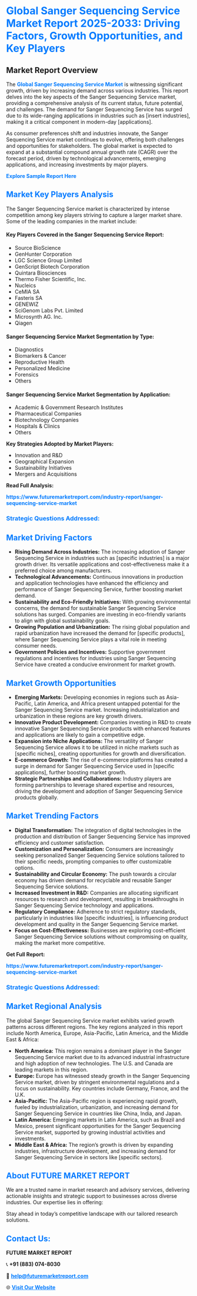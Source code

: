 <h1 style="color: #007BFF;">Global Sanger Sequencing Service Market Report 2025-2033: Driving Factors, Growth Opportunities, and Key Players</h1>

<section id="overview">
<h2>Market Report Overview</h2>
<p>The <a href="https://www.futuremarketreport.com/industry-report/sanger-sequencing-service-market" style="color: #007BFF; text-decoration: none;"><strong>Global Sanger Sequencing Service Market</strong></a> is witnessing significant growth, driven by increasing demand across various industries. This report delves into the key aspects of the Sanger Sequencing Service market, providing a comprehensive analysis of its current status, future potential, and challenges. The demand for Sanger Sequencing Service has surged due to its wide-ranging applications in industries such as [insert industries], making it a critical component in modern-day [applications].</p>
<p>As consumer preferences shift and industries innovate, the Sanger Sequencing Service market continues to evolve, offering both challenges and opportunities for stakeholders. The global market is expected to expand at a substantial compound annual growth rate (CAGR) over the forecast period, driven by technological advancements, emerging applications, and increasing investments by major players.</p>
</section>

<section id="overview">
<p><a href="https://www.futuremarketreport.com/request-sample/reportId=80508" style="color: #007BFF; text-decoration: none;"><strong>Explore Sample Report Here</strong></a></p>
</section>

<section id="key-players">
<h2 style="color: #007BFF;">Market Key Players Analysis</h2>
<p>The Sanger Sequencing Service market is characterized by intense competition among key players striving to capture a larger market share. Some of the leading companies in the market include:</p>
<h4>Key Players Covered in the Sanger Sequencing Service Report:</h4>
<ul><li>Source BioScience</li><li>GenHunter Corporation</li><li>LGC Science Group Limited</li><li>GenScript Biotech Corporation</li><li>Quintara Biosciences</li><li>Thermo Fisher Scientific, Inc.</li><li>Nucleics</li><li>CeMIA SA</li><li>Fasteris SA</li><li>GENEWIZ</li><li>SciGenom Labs Pvt. Limited</li><li>Microsynth AG. Inc.</li><li>Qiagen</li></ul>
<h4>Sanger Sequencing Service Market Segmentation by Type:</h4>
<ul><li>Diagnostics</li><li>Biomarkers &amp; Cancer</li><li>Reproductive Health</li><li>Personalized Medicine</li><li>Forensics</li><li>Others</li></ul>

<h4>Sanger Sequencing Service Market Segmentation by Application:</h4>
<ul><li>Academic &amp; Government Research Institutes</li><li>Pharmaceutical Companies</li><li>Biotechnology Companies</li><li>Hospitals &amp; Clinics</li><li>Others</li></ul>
<p><strong>Key Strategies Adopted by Market Players:</strong></p>
<ul>
<li>Innovation and R&D</li>
<li>Geographical Expansion</li>
<li>Sustainability Initiatives</li>
<li>Mergers and Acquisitions</li>
</ul>
</section>

<section>
<p><strong>Read Full Analysis: </strong></p><a href="https://www.futuremarketreport.com/industry-report/sanger-sequencing-service-market" style="color: #007BFF; text-decoration: none;"><strong>https://www.futuremarketreport.com/industry-report/sanger-sequencing-service-market</strong></a>
<h3 style="color: #007BFF;">Strategic Questions Addressed:</h3>
</section>

<section id="driving-factors">
<h2 style="color: #007BFF;">Market Driving Factors</h2>
<ul>
<li><strong>Rising Demand Across Industries:</strong> The increasing adoption of Sanger Sequencing Service in industries such as [specific industries] is a major growth driver. Its versatile applications and cost-effectiveness make it a preferred choice among manufacturers.</li>
<li><strong>Technological Advancements:</strong> Continuous innovations in production and application technologies have enhanced the efficiency and performance of Sanger Sequencing Service, further boosting market demand.</li>
<li><strong>Sustainability and Eco-Friendly Initiatives:</strong> With growing environmental concerns, the demand for sustainable Sanger Sequencing Service solutions has surged. Companies are investing in eco-friendly variants to align with global sustainability goals.</li>
<li><strong>Growing Population and Urbanization:</strong> The rising global population and rapid urbanization have increased the demand for [specific products], where Sanger Sequencing Service plays a vital role in meeting consumer needs.</li>
<li><strong>Government Policies and Incentives:</strong> Supportive government regulations and incentives for industries using Sanger Sequencing Service have created a conducive environment for market growth.</li>
</ul>
</section>

<section id="growth-opportunities">
<h2 style="color: #007BFF;">Market Growth Opportunities</h2>
<ul>
<li><strong>Emerging Markets:</strong> Developing economies in regions such as Asia-Pacific, Latin America, and Africa present untapped potential for the Sanger Sequencing Service market. Increasing industrialization and urbanization in these regions are key growth drivers.</li>
<li><strong>Innovative Product Development:</strong> Companies investing in R&D to create innovative Sanger Sequencing Service products with enhanced features and applications are likely to gain a competitive edge.</li>
<li><strong>Expansion into Niche Applications:</strong> The versatility of Sanger Sequencing Service allows it to be utilized in niche markets such as [specific niches], creating opportunities for growth and diversification.</li>
<li><strong>E-commerce Growth:</strong> The rise of e-commerce platforms has created a surge in demand for Sanger Sequencing Service used in [specific applications], further boosting market growth.</li>
<li><strong>Strategic Partnerships and Collaborations:</strong> Industry players are forming partnerships to leverage shared expertise and resources, driving the development and adoption of Sanger Sequencing Service products globally.</li>
</ul>
</section>

<section id="trending-factors">
<h2 style="color: #007BFF;">Market Trending Factors</h2>
<ul>
<li><strong>Digital Transformation:</strong> The integration of digital technologies in the production and distribution of Sanger Sequencing Service has improved efficiency and customer satisfaction.</li>
<li><strong>Customization and Personalization:</strong> Consumers are increasingly seeking personalized Sanger Sequencing Service solutions tailored to their specific needs, prompting companies to offer customizable options.</li>
<li><strong>Sustainability and Circular Economy:</strong> The push towards a circular economy has driven demand for recyclable and reusable Sanger Sequencing Service solutions.</li>
<li><strong>Increased Investment in R&D:</strong> Companies are allocating significant resources to research and development, resulting in breakthroughs in Sanger Sequencing Service technology and applications.</li>
<li><strong>Regulatory Compliance:</strong> Adherence to strict regulatory standards, particularly in industries like [specific industries], is influencing product development and quality in the Sanger Sequencing Service market.</li>
<li><strong>Focus on Cost-Effectiveness:</strong> Businesses are exploring cost-efficient Sanger Sequencing Service solutions without compromising on quality, making the market more competitive.</li>
</ul>
</section>

<section>
<p><strong>Get Full Report: </strong></p><a href="https://www.futuremarketreport.com/industry-report/sanger-sequencing-service-market" style="color: #007BFF; text-decoration: none;"><strong>https://www.futuremarketreport.com/industry-report/sanger-sequencing-service-market</strong></a>
<h3 style="color: #007BFF;">Strategic Questions Addressed:</h3>
</section>


<section id="regional-analysis">
<h2 style="color: #007BFF;">Market Regional Analysis</h2>
<p>The global Sanger Sequencing Service market exhibits varied growth patterns across different regions. The key regions analyzed in this report include North America, Europe, Asia-Pacific, Latin America, and the Middle East & Africa:</p>
<ul>
<li><strong>North America:</strong> This region remains a dominant player in the Sanger Sequencing Service market due to its advanced industrial infrastructure and high adoption of new technologies. The U.S. and Canada are leading markets in this region.</li>
<li><strong>Europe:</strong> Europe has witnessed steady growth in the Sanger Sequencing Service market, driven by stringent environmental regulations and a focus on sustainability. Key countries include Germany, France, and the U.K.</li>
<li><strong>Asia-Pacific:</strong> The Asia-Pacific region is experiencing rapid growth, fueled by industrialization, urbanization, and increasing demand for Sanger Sequencing Service in countries like China, India, and Japan.</li>
<li><strong>Latin America:</strong> Emerging markets in Latin America, such as Brazil and Mexico, present significant opportunities for the Sanger Sequencing Service market, supported by growing industrial activities and investments.</li>
<li><strong>Middle East & Africa:</strong> The region’s growth is driven by expanding industries, infrastructure development, and increasing demand for Sanger Sequencing Service in sectors like [specific sectors].</li>
</ul>
</section>

<footer>
<h2 style="color: #007BFF;">About FUTURE MARKET REPORT</h2>
<p>We are a trusted name in market research and advisory services, delivering actionable insights and strategic support to businesses across diverse industries. Our expertise lies in offering:</p>

<p>Stay ahead in today’s competitive landscape with our tailored research solutions.</p>

<h2 style="color: #007BFF;">Contact Us:</h2>
<p><strong>FUTURE MARKET REPORT</strong></p>
<p>📞 <strong>+91 (883) 074-8030</strong></p>
<p>📧 <strong><a href="mailto:help@futuremarketreport.com" style="color: #007BFF;">help@futuremarketreport.com</a></strong></p>
<p>🌐 <strong><a href="https://www.futuremarketreport.com/" style="color: #007BFF;">Visit Our Website</a></strong></p>
</footer>